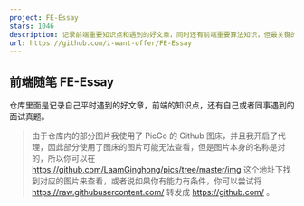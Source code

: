 ```yaml
---
project: FE-Essay
stars: 1046
description: 记录前端重要知识点和遇到的好文章，同时还有前端重要算法知识，但最关键的是包含各大小厂真题。
url: https://github.com/i-want-offer/FE-Essay
---
```


前端随笔 FE-Essay
-------------

仓库里面是记录自己平时遇到的好文章，前端的知识点，还有自己或者同事遇到的面试真题。

> 由于仓库内的部分图片我使用了 PicGo 的 Github 图床，并且我开启了代理，因此部分使用了图床的图片可能无法查看，但是图片本身的名称是对的，所以你可以在 https://github.com/LaamGinghong/pics/tree/master/img 这个地址下找到对应的图片来查看，或者说如果你有能力有条件，你可以尝试将 https://raw.githubusercontent.com/ 转发成 https://github.com/ 。
